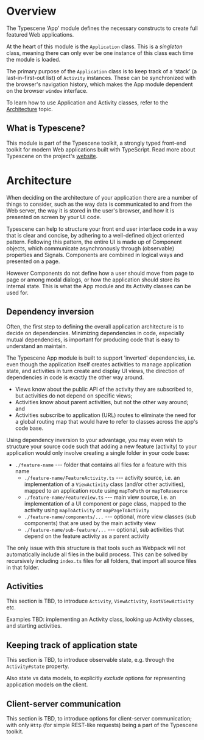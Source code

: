 # Overview
<!-- docTitle: Typescene App module -->
<!-- id: overview -->
<!-- sort: 01 -->

The Typescene &lsquo;App&rsquo; module defines the necessary constructs to create full featured Web applications.

At the heart of this module is the `Application` class. This is a _singleton_ class, meaning there can only ever be one instance of this class each time the module is loaded.

The primary purpose of the `Application` class is to keep track of a &lsquo;stack&rsquo; (a last-in-first-out list) of `Activity` instances. These can be synchronized with the browser's navigation history, which makes the App module dependent on the browser `window` interface.

To learn how to use Application and Activity classes, refer to the [Architecture](#/overview/architecture) topic.

## What is Typescene?
<!-- type: note -->

This module is part of the Typescene toolkit, a strongly typed front-end toolkit for modern Web applications built with TypeScript. Read more about Typescene on the project's [website](http://typescene.org).

# Architecture
<!-- id: overview/architecture -->
<!-- sort: 01 -->

When deciding on the architecture of your application there are a number of things to consider, such as the way data is communicated to and from the Web server, the way it is stored in the user's browser, and how it is presented on screen by your UI code.

Typescene can help to structure your front end user interface code in a way that is clear and concise, by adhering to a well-defined object oriented pattern. Following this pattern, the entire UI is made up of Component objects, which communicate asynchronously through (observable) properties and Signals. Components are combined in logical ways and presented on a page.

However Components do not define how a user should move from page to page or among modal dialogs, or how the application should store its internal state. This is what the App module and its Activity classes can be used for.

## Dependency inversion

Often, the first step to defining the overall application architecture is to decide on dependencies. Minimizing dependencies in code, especially mutual dependencies, is important for producing code that is easy to understand an maintain.

The Typescene App module is built to support 'inverted' dependencies, i.e. even though the application itself creates activities to manage application state, and activities in turn create and display UI views, the direction of dependencies in code is exactly the other way around.

* Views know about the public API of the activity they are subscribed to, but activities do not depend on specific views;
* Activities know about parent activities, but not the other way around; and
* Activities subscribe to application (URL) routes to eliminate the need for a global routing map that would have to refer to classes across the app's code base.

Using dependency inversion to your advantage, you may even wish to structure your source code such that adding a new feature (activity) to your application would only involve creating a single folder in your code base:

* `./feature-name` --- folder that contains all files for a feature with this name
    * `./feature-name/FeatureActivity.ts` --- activity source, i.e. an implementation of a `ViewActivity` class (and/or other activities), mapped to an application route using `mapToPath` or `mapToResource`
    * `./feature-name/FeatureView.ts` --- main view source, i.e. an implementation of a UI component or page class, mapped to the activity using `mapToActivity` or `mapPageToActivity`
    * `./feature-name/components/...` --- optional, more view classes (sub components) that are used by the main activity view
    * `./feature-name/sub-feature/...` --- optional, sub activities that depend on the feature activity as a parent activity

The only issue with this structure is that tools such as Webpack will not automatically include all files in the build process. This can be solved by recursively including `index.ts` files for all folders, that import all source files in that folder.

## Activities

This section is TBD, to introduce `Activity`, `ViewActivity`, `RootViewActivity` etc.

Examples TBD: implementing an Activity class, looking up Activity classes, and starting activities.

## Keeping track of application state

This section is TBD, to introduce observable state, e.g. through the `Activity#state` property.

Also state vs data models, to explicitly _exclude_ options for representing application models on the client.

## Client-server communication

This section is TBD, to introduce options for client-server communication; with only `Http` (for simple REST-like requests) being a part of the Typescene toolkit.
